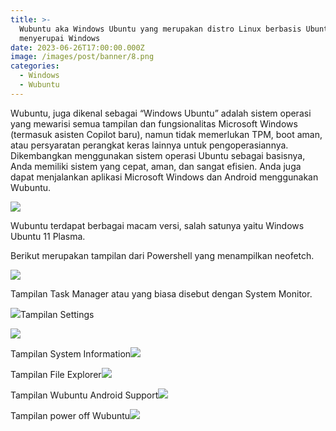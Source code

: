 ```yaml
---
title: >-
  Wubuntu aka Windows Ubuntu yang merupakan distro Linux berbasis Ubuntu
  menyerupai Windows
date: 2023-06-26T17:00:00.000Z
image: /images/post/banner/8.png
categories:
  - Windows
  - Wubuntu
---
```


Wubuntu, juga dikenal sebagai “Windows Ubuntu” adalah sistem operasi yang mewarisi semua tampilan dan fungsionalitas Microsoft Windows (termasuk asisten Copilot baru), namun tidak memerlukan TPM, boot aman, atau persyaratan perangkat keras lainnya untuk pengoperasiannya. Dikembangkan menggunakan sistem operasi Ubuntu sebagai basisnya, Anda memiliki sistem yang cepat, aman, dan sangat efisien. Anda juga dapat menjalankan aplikasi Microsoft Windows dan Android menggunakan Wubuntu.

![](/images/post/959cb4addb3bb8ab63586b8a739b7902b4659fe6-1340x585.webp)

Wubuntu terdapat berbagai macam versi, salah satunya yaitu Windows Ubuntu 11 Plasma.

Berikut merupakan tampilan dari Powershell yang menampilkan neofetch.

![](/images/post/cfa20d3cd6fac63ad66c6bf1bcbba8d2e1e7a3c6-1360x768.webp)

Tampilan Task Manager atau yang biasa disebut dengan System Monitor.

![](/images/post/b0dd6bf57f58ca044dc80a80443126814d6c163f-1360x768.webp)Tampilan Settings

![](/images/post/3725062add6e145e04f017aefeb596468f3ad477-1360x768.webp)

Tampilan System Information![](/images/post/b8ef46f8a284de50a8ed406f4eec9c8fbbde36ff-1360x768.webp)

Tampilan File Explorer![](/images/post/2333108f0a837533fa665c73701f3b4451bfa3bf-1360x768.webp)

Tampilan Wubuntu Android Support![](/images/post/cc16ce7da5203670d048f00a2b6ba5d7b9a52acd-1360x768.webp)

Tampilan power off Wubuntu![](/images/post/0fce32839f0fc892911395eef96d9e5b45dd26bc-1360x768.webp)
